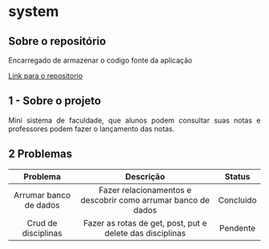 # system

## Sobre o repositório

<p align="justify"> Encarregado de armazenar o codigo fonte da aplicação</p>

[Link para o repositorio](https://github.com/thallysbraz/system)

## 1 - Sobre o projeto

<p align="justify">Mini sistema de faculdade, que alunos podem consultar suas notas e professores podem fazer o lançamento das notas.</p>

## 2 Problemas

|        Problema        |                           Descrição                           |  Status   |
| :--------------------: | :-----------------------------------------------------------: | :-------: |
| Arrumar banco de dados | Fazer relacionamentos e descobrir como arrumar banco de dados | Concluido |
|  Crud de disciplinas   |   Fazer as rotas de get, post, put e delete das disciplinas   | Pendente  |
